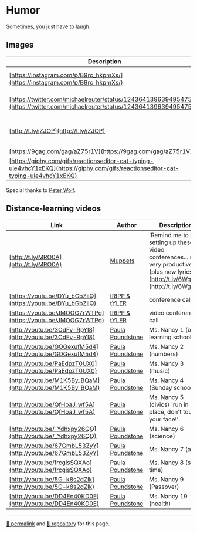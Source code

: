 # Humor

Sometimes, you just have to laugh.

## Images

| Description | Link |
| -- | -- |
| [https://instagram.com/p/B9rc_hkpmXs/](https://instagram.com/p/B9rc_hkpmXs/) | Sisyphus works from home |
| [https://twitter.com/michaelreuter/status/1243641396394954755/](https://twitter.com/michaelreuter/status/1243641396394954755) |  A proliferation of exponentiation |
| [http://t.ly/jZJOP](http://t.ly/jZJOP) | Zoom meeting: audio only v. with video |
| [https://9gag.com/gag/aZ75r1V](https://9gag.com/gag/aZ75r1V) | van Gogh |
| [https://giphy.com/gifs/reactionseditor-cat-typing-ule4vhcY1xEKQ](https://giphy.com/gifs/reactionseditor-cat-typing-ule4vhcY1xEKQ) | At the computer |

Special thanks to [Peter Wolf](https://www.facebook.com/peter.wolf.75839923).

## Distance-learning videos

| Link | Author | Description |
| -- | -- | -- |
| [http://t.ly/MRO0A](http://t.ly/MRO0A) | [Muppets](https://muppets.disney.com/) | 'Remind me to stop setting up these video conferences... not very productive' (plus new lyrics: [http://t.ly/6WgJB](http://t.ly/6WgJB)) |
| [https://youtu.be/DYu_bGbZiiQ](https://youtu.be/DYu_bGbZiiQ) | [tRIPP &amp; tYLER](https://www.youtube.com/channel/UC310aJFjr6Gn9mGZjMZ2VTQ) | conference call |
| [https://youtu.be/JMOOG7rWTPg](https://youtu.be/JMOOG7rWTPg) | [tRIPP &amp; tYLER](https://www.youtube.com/channel/UC310aJFjr6Gn9mGZjMZ2VTQ) | video conference call |
| [http://youtu.be/3OdFv-RpYl8](http://youtu.be/3OdFv-RpYl8) | [Paula Poundstone](https://paulapoundstone.com/) | Ms. Nancy 1 (on-learning school) |
| [http://youtu.be/GOGexufM5d4](http://youtu.be/GOGexufM5d4) | [Paula Poundstone](https://paulapoundstone.com/) | Ms. Nancy 2 (numbers) |
| [http://youtu.be/PaEdpzT0UX0](http://youtu.be/PaEdpzT0UX0) | [Paula Poundstone](https://paulapoundstone.com/) | Ms. Nancy 3 (music) |
| [http://youtu.be/M1K5By_BQaM](http://youtu.be/M1K5By_BQaM) | [Paula Poundstone](https://paulapoundstone.com/) | Ms. Nancy 4 (Sunday school) |
| [http://youtu.be/QfHoaJ_wf5A](http://youtu.be/QfHoaJ_wf5A) | [Paula Poundstone](https://paulapoundstone.com/) | Ms. Nancy 5 (civics) 'run in place, don't touch your face!' |
| [http://youtu.be/_Ydhxpy26QQ](http://youtu.be/_Ydhxpy26QQ) | [Paula Poundstone](https://paulapoundstone.com/) | Ms. Nancy 6 (science) |
| [http://youtu.be/67GmbL53ZyY](http://youtu.be/67GmbL53ZyY) | [Paula Poundstone](https://paulapoundstone.com/) | Ms. Nancy 7 (art) |
| [http://youtu.be/frcgisSQXAo](http://youtu.be/frcgisSQXAo) | [Paula Poundstone](https://paulapoundstone.com/) | Ms. Nancy 8 (story time) |
| [http://youtu.be/5G-k8s2dZlk](http://youtu.be/5G-k8s2dZlk) | [Paula Poundstone](https://paulapoundstone.com/) | Ms. Nancy 9 (Passover) |
| [http://youtu.be/DD4En40KD0E](http://youtu.be/DD4En40KD0E) | [Paula Poundstone](https://paulapoundstone.com/) | Ms. Nancy 19 (health) |

<hr>

[&#128279; permalink](https://psb-david-petty.github.io/school-closure/humor.html) and [&#128297; repository](https://github.com/psb-david-petty/school-closure/blob/master/humor.md) for this page.


